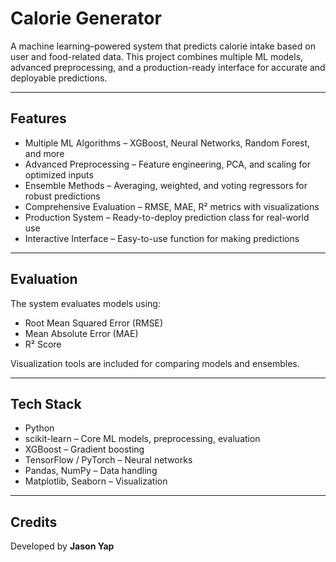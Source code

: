 # Calorie Generator

A machine learning–powered system that predicts calorie intake based on user and food-related data. This project combines multiple ML models, advanced preprocessing, and a production-ready interface for accurate and deployable predictions.

---

## Features

- Multiple ML Algorithms – XGBoost, Neural Networks, Random Forest, and more  
- Advanced Preprocessing – Feature engineering, PCA, and scaling for optimized inputs  
- Ensemble Methods – Averaging, weighted, and voting regressors for robust predictions  
- Comprehensive Evaluation – RMSE, MAE, R² metrics with visualizations  
- Production System – Ready-to-deploy prediction class for real-world use  
- Interactive Interface – Easy-to-use function for making predictions  

---

## Evaluation

The system evaluates models using:  
- Root Mean Squared Error (RMSE)  
- Mean Absolute Error (MAE)  
- R² Score  

Visualization tools are included for comparing models and ensembles.  

---

## Tech Stack

- Python  
- scikit-learn – Core ML models, preprocessing, evaluation  
- XGBoost – Gradient boosting  
- TensorFlow / PyTorch – Neural networks  
- Pandas, NumPy – Data handling  
- Matplotlib, Seaborn – Visualization  

---

## Credits

Developed by **Jason Yap**
